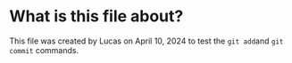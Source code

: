 # What is this file about?
This file was created by Lucas on April 10, 2024 to test the ``git add``and ``git commit`` commands.
